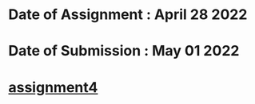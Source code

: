 # Date of Assignment : April 28 2022
# Date of Submission : May 01 2022

# [assignment4](https://github.com/dikshangurung/wt-lab-assignment/tree/main/assignment/assignment4)
